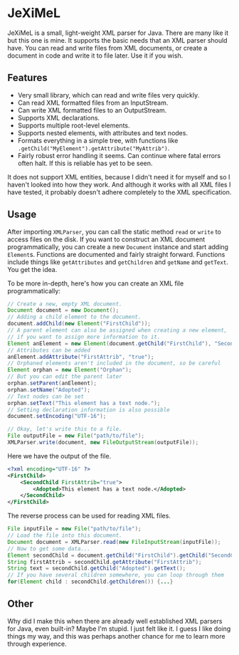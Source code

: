 # JeXiMeL

JeXiMeL is a small, light-weight XML parser for Java. There are many like it but this one is mine. It supports the basic needs that an XML parser should have. You can read and write files from XML documents, or create a document in code and write it to file 
later. Use it if you wish.

## Features

* Very small library, which can read and write files very quickly.
* Can read XML formatted files from an InputStream.
* Can write XML formatted files to an OutputStream.
* Supports XML declarations.
* Supports multiple root-level elements.
* Supports nested elements, with attributes and text nodes.
* Formats everything in a simple tree, with functions like `.getChild("MyElement").getAttribute("MyAttrib")`.
* Fairly robust error handling it seems. Can continue where fatal errors often halt. If this is reliable has yet to be seen.

It does not support XML entities, because I didn't need it for myself and so I haven't looked into how they work.
And although it works with all XML files I have tested, it probably doesn't adhere completely to the XML specification.

## Usage

After importing `XMLParser`, you can call the static method `read` or `write` to access files on the disk. If you want to construct an XML document programmatically, you can create a new `Document` instance and start adding `Element`s. Functions are documented 
and fairly straight forward. Functions include things like `getAttributes` and `getChildren` and `getName` and `getText`. You get the idea.

To be more in-depth, here's how you can create an XML file programmatically:
```java
// Create a new, empty XML document.
Document document = new Document();
// Adding a child element to the document.
document.addChild(new Element("FirstChild"));
// A parent element can also be assigned when creating a new element, 
// if you want to assign more information to it.
Element anElement = new Element(document.getChild("FirstChild"), "SecondChild");
// Attributes can be added
anElement.addAttribute("FirstAttrib", "true");
// Orphaned elements aren't included in the document, so be careful
Element orphan = new Element("Orphan");
// But you can edit the parent later
orphan.setParent(anElement);
orphan.setName("Adopted");
// Text nodes can be set
orphan.setText("This element has a text node.");
// Setting declaration information is also possible
document.setEncoding("UTF-16");

// Okay, let's write this to a file.
File outputFile = new File("path/to/file");
XMLParser.write(document, new FileOutputStream(outputFile));
```

Here we have the output of the file.
```xml
<?xml encoding="UTF-16" ?>
<FirstChild>
	<SecondChild FirstAttrib="true">
		<Adopted>This element has a text node.</Adopted>
	</SecondChild>
</FirstChild>
```

The reverse process can be used for reading XML files.

```java
File inputFile = new File("path/to/file");
// Load the file into this document.
Document document = XMLParser.read(new FileInputStream(inputFile));
// Now to get some data...
Element secondChild = document.getChild("FirstChild").getChild("SecondChild");
String firstAttrib = secondChild.getAttribute("FirstAttrib");
String text = secondChild.getChild("Adopted").getText();
// If you have several children somewhere, you can loop through them
for(Element child : secondChild.getChildren()) {...}
```

## Other

Why did I make this when there are already well established XML parsers for Java, even built-in? Maybe I'm stupid. I just felt like it. I guess I like doing things my way, and this was perhaps another chance for me to learn more through experience. 
